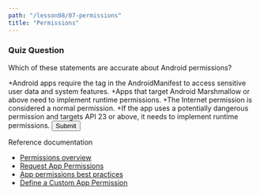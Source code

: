 ```yaml
---
path: "/lesson08/07-permissions"
title: "Permissions"
---
```


<youtube id="RNFwBDr_ETc"></youtube>

<h3>Quiz Question</h3>

Which of these statements are accurate about Android permissions?

+Android apps require the <permission> tag in the AndroidManifest to access sensitive user data and system features.</permission>
+Apps that target Android Marshmallow or above need to implement runtime permissions.
+The Internet permission is considered a normal permission.
+If the app uses a potentially dangerous permission and targets API 23 or above, it needs to implement runtime permissions.
<button>Submit</button>

Reference documentation

- [Permissions overview](https://developer.android.com/guide/topics/permissions/overview)
- [Request App Permissions](https://developer.android.com/training/permissions/requesting)
- [App permissions best practices](https://developer.android.com/training/permissions/usage-notes)
- [Define a Custom App Permission](https://developer.android.com/guide/topics/permissions/defining)
